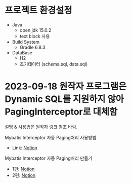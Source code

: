 # 프로젝트 환경설정

- Java
	- open jdk 15.0.2
	- text block 사용
- Build System
	- Gradle 6.8.3
- DataBase
	- H2
	- 초기데이터 (schema.sql, data.sql)

# 2023-09-18 원작자 프로그램은 Dynamic SQL를 지원하지 않아 PagingInterceptor로 대체함

설명 & 사용법은 원작자 링크 참조 바람.


Mybatis Interceptor 자동 Paging처리 사용방법
- Link: [Notion](https://www.notion.so/Mybatis-Interceptor-Paging-54ef31a3d0ab46cea8d8eec761da9bd2)

Mybatis Interceptor 자동 Paging처리 만들기 
- 1편: [Notion](https://www.notion.so/Mybatis-Interceptor-Paging-1-35a3e8b167ad47eca25acb56f1fb9795)
- 2편: [Notion](https://www.notion.so/Mybatis-Interceptor-Paging-2-3b1fddbd8e52425592e1a8f179bbb272)